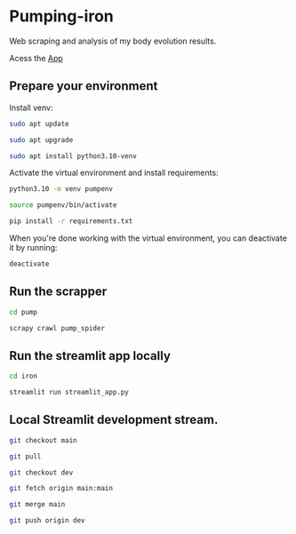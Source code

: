 # Pumping-iron
Web scraping and analysis of my body evolution results.

Acess the [App](https://pumping-iron.streamlit.app/)

## Prepare your environment

Install venv:
```bash
sudo apt update

sudo apt upgrade

sudo apt install python3.10-venv
```

Activate the virtual environment and install requirements:
```bash
python3.10 -m venv pumpenv

source pumpenv/bin/activate

pip install -r requirements.txt
```

When you're done working with the virtual environment, you can deactivate it by running:
```bash
deactivate
```
## Run the scrapper

```bash
cd pump

scrapy crawl pump_spider
```

## Run the streamlit app locally

```bash
cd iron

streamlit run streamlit_app.py
```

## Local Streamlit development stream.

```bash
git checkout main

git pull

git checkout dev

git fetch origin main:main

git merge main

git push origin dev
```